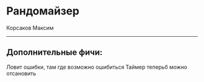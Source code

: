 # Рандомайзер
Корсаков Максим
___
## Дополнительные фичи:
Ловит ошибки, там где возможно ошибиться
Таймер теперьб можно отсановить
